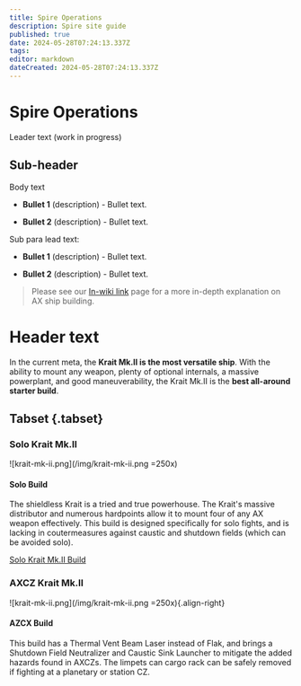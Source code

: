```yaml
---
title: Spire Operations
description: Spire site guide
published: true
date: 2024-05-28T07:24:13.337Z
tags: 
editor: markdown
dateCreated: 2024-05-28T07:24:13.337Z
---
```


# Spire Operations
Leader text (work in progress)

## Sub-header

Body text


    
-   **Bullet 1** (description) - Bullet text.
    
-   **Bullet 2** (description) - Bullet text.

Sub para lead text:
-   **Bullet 1** (description) - Bullet text.
    
-   **Bullet 2** (description) - Bullet text.


> Please see our [In-wiki link](/en/shipbuildtheory) page for a more in-depth explanation on AX ship building.

# Header text
In the current meta, the **Krait Mk.II is the most versatile ship**. With the ability to mount any weapon, plenty of optional internals, a massive powerplant, and good maneuverability, the Krait Mk.II is the **best all-around starter build**.

## Tabset {.tabset}

### Solo Krait Mk.II
![krait-mk-ii.png](/img/krait-mk-ii.png =250x)
#### **Solo Build**

The shieldless Krait is a tried and true powerhouse. The Krait's massive distributor and numerous hardpoints allow it to mount four of any AX weapon effectively. This build is designed specifically for solo fights, and is lacking in coutermeasures against caustic and shutdown fields (which can be avoided solo).

[Solo Krait Mk.II Build](https://edsy.org/s/vNkUQao)

### AXCZ Krait Mk.II
![krait-mk-ii.png](/img/krait-mk-ii.png =250x){.align-right}
#### **AZCX Build**

This build has a Thermal Vent Beam Laser instead of Flak, and brings a Shutdown Field Neutralizer and Caustic Sink Launcher to mitigate the added hazards found in AXCZs. The limpets can cargo rack can be safely removed if fighting at a planetary or station CZ.